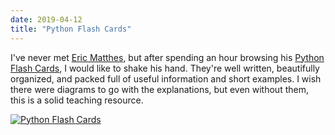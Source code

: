 ```yaml
---
date: 2019-04-12
title: "Python Flash Cards"
---
```


I've never met [Eric Matthes](https://ehmatthes.github.io/),
but after spending an hour browsing his [Python Flash Cards](https://nostarch.com/pythonflashcards),
I would like to shake his hand.
They're well written,
beautifully organized,
and packed full of useful information and short examples.
I wish there were diagrams to go with the explanations,
but even without them,
this is a solid teaching resource.

<a href="https://nostarch.com/pythonflashcards"><img src="@root/files/2019/04/python-flash-cards.png" alt="Python Flash Cards" class="centered"></a>
